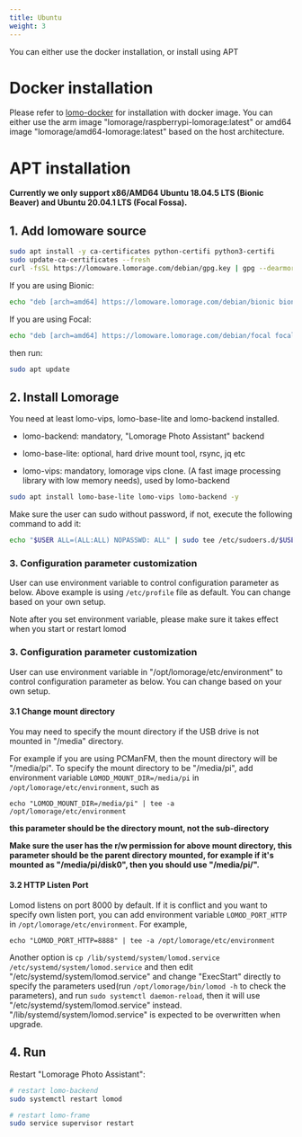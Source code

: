 ```yaml
---
title: Ubuntu
weight: 3
---
```


You can either use the docker installation, or install using APT

# Docker installation

Please refer to [lomo-docker](https://github.com/lomorage/lomo-docker) for installation with docker image. You can either use the arm image "lomorage/raspberrypi-lomorage:latest" or amd64 image "lomorage/amd64-lomorage:latest" based on the host architecture.

# APT installation

**Currently we only support x86/AMD64 Ubuntu 18.04.5 LTS (Bionic Beaver) and Ubuntu 20.04.1 LTS (Focal Fossa).**

## 1. Add lomoware source

```bash
sudo apt install -y ca-certificates python-certifi python3-certifi
sudo update-ca-certificates --fresh
curl -fsSL https://lomoware.lomorage.com/debian/gpg.key | gpg --dearmor | sudo tee /etc/apt/trusted.gpg.d/lomorage-apt-key.gpg > /dev/null
```

If you are using Bionic:

```bash
echo "deb [arch=amd64] https://lomoware.lomorage.com/debian/bionic bionic main" | sudo tee /etc/apt/sources.list.d/lomoware.list
```

If you are using Focal:

```bash
echo "deb [arch=amd64] https://lomoware.lomorage.com/debian/focal focal main" | sudo tee /etc/apt/sources.list.d/lomoware.list
```

then run:

```bash
sudo apt update
```

## 2. Install Lomorage

You need at least lomo-vips, lomo-base-lite and lomo-backend installed.

- lomo-backend: mandatory, "Lomorage Photo Assistant" backend

- lomo-base-lite: optional, hard drive mount tool, rsync, jq etc

- lomo-vips: mandatory, lomorage vips clone. (A fast image processing library with low memory needs), used by lomo-backend

```bash
sudo apt install lomo-base-lite lomo-vips lomo-backend -y
```

Make sure the user can sudo without password, if not, execute the following command to add it:

```bash
echo "$USER ALL=(ALL:ALL) NOPASSWD: ALL" | sudo tee /etc/sudoers.d/$USER
```

### 3. Configuration parameter customization

User can use environment variable to control configuration parameter as below. Above example is using `/etc/profile` file as default. You can change based on your own setup.

Note after you set environment variable, please make sure it takes effect when you start or restart lomod

### 3. Configuration parameter customization

User can use environment variable in "/opt/lomorage/etc/environment" to control configuration parameter as below. You can change based on your own setup.

#### 3.1 Change mount directory

You may need to specify the mount directory if the USB drive is not mounted in "/media" directory. 

For example if you are using PCManFM, then the mount directory will be "/media/pi". To specify the mount directory to be "/media/pi", add environment variable `LOMOD_MOUNT_DIR=/media/pi` in `/opt/lomorage/etc/environment`, such as 

```
echo "LOMOD_MOUNT_DIR=/media/pi" | tee -a /opt/lomorage/etc/environment
```

**this parameter should be the directory mount, not the sub-directory**

**Make sure the user has the r/w permission for above mount directory, this parameter should be the parent directory mounted, for example if it's mounted as "/media/pi/disk0", then you should use "/media/pi/".**

#### 3.2 HTTP Listen Port

Lomod listens on port 8000 by default. If it is conflict and you want to specify own listen port, you can add environment variable `LOMOD_PORT_HTTP` in `/opt/lomorage/etc/environment`. For example, 

```
echo "LOMOD_PORT_HTTP=8888" | tee -a /opt/lomorage/etc/environment
```

Another option is `cp /lib/systemd/system/lomod.service /etc/systemd/system/lomod.service` and then edit "/etc/systemd/system/lomod.service" and change "ExecStart" directly to specify the parameters used(run `/opt/lomorage/bin/lomod -h` to check the parameters), and run `sudo systemctl daemon-reload`, then it will use "/etc/systemd/system/lomod.service" instead. "/lib/systemd/system/lomod.service" is expected to be overwritten when upgrade.

## 4. Run

Restart "Lomorage Photo Assistant":

```bash
# restart lomo-backend
sudo systemctl restart lomod

# restart lomo-frame
sudo service supervisor restart
```
